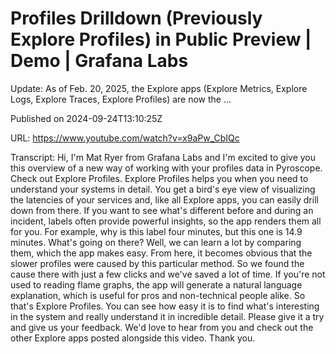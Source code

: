 # Profiles Drilldown (Previously Explore Profiles) in Public Preview | Demo | Grafana Labs

Update: As of Feb. 20, 2025, the Explore apps (Explore Metrics, Explore Logs, Explore Traces, Explore Profiles) are now the ...

Published on 2024-09-24T13:10:25Z

URL: https://www.youtube.com/watch?v=x9aPw_CbIQc

Transcript: Hi, I'm Mat Ryer from Grafana Labs and I'm
excited to give you this overview of a new way of working with your
profiles data in Pyroscope. Check out Explore Profiles. Explore Profiles helps you when you need
to understand your systems in detail. You get a bird's eye view of visualizing
the latencies of your services and, like all Explore apps, you can
easily drill down from there. If you want to see what's different
before and during an incident, labels often provide powerful insights,
so the app renders them all for you. For example, why is this label four
minutes, but this one is 14.9 minutes. What's going on there? Well, we
can learn a lot by comparing them, which the app makes easy. From here, it becomes obvious that the slower
profiles were caused by this particular method. So we found the cause there with just
a few clicks and we've saved a lot of time. If you're not used
to reading flame graphs, the app will generate a
natural language explanation, which is useful for pros and
non-technical people alike. So that's Explore Profiles. You can see how easy it is to find what's
interesting in the system and really understand it in incredible detail. Please give it a try and
give us your feedback. We'd love to hear from you and check out
the other Explore apps posted alongside this video. Thank you.

